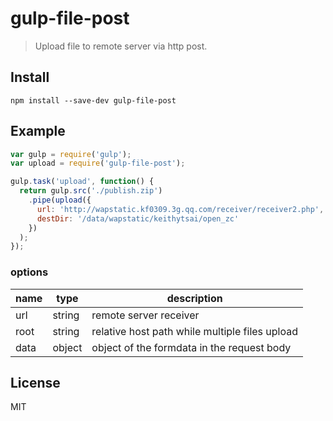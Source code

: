 # gulp-file-post

> Upload file to remote server via http post.

## Install

```
npm install --save-dev gulp-file-post
```

## Example

```js
var gulp = require('gulp');
var upload = require('gulp-file-post');

gulp.task('upload', function() {
  return gulp.src('./publish.zip')
    .pipe(upload({
      url: 'http://wapstatic.kf0309.3g.qq.com/receiver/receiver2.php',
      destDir: '/data/wapstatic/keithytsai/open_zc'
    })
  );
});

```

### options

name | type | description
--- | --- | --- 
url | string | remote server receiver
root | string | relative host path while multiple files upload
data | object | object of the formdata in the request body

## License

MIT
